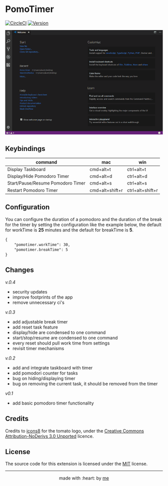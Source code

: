 # PomoTimer

[![CircleCI](https://circleci.com/gh/afractal/PomoTimer.svg?style=svg)](https://circleci.com/gh/afractal/PomoTimer)
[![Version](https://vsmarketplacebadge.apphb.com/version/afractal.pomotimer.svg)](https://marketplace.visualstudio.com/items?itemName=afractal.pomotimer)

![demo](https://raw.githubusercontent.com/afractal/PomoTimer/master/assets/example.gif)

## Keybindings

| command                           | mac             | win              |
| --------------------------------- | --------------- | ---------------- |
| Display Taskboard                 | cmd+alt+t       | ctrl+alt+t       |
| Display/Hide Pomodoro Timer       | cmd+alt+d       | ctrl+alt+d       |
| Start/Pause/Resume Pomodoro Timer | cmd+alt+s       | ctrl+alt+s       |
| Restart Pomodoro Timer            | cmd+alt+shift+r | ctrl+alt+shift+r |

## Configuration

You can configure the duration of a pomodoro and the duration of the break for the timer by setting the configuration like the example below, the default for workTime is **25** minutes and the default for breakTime is **5**.

```
{
    "pomotimer.workTime": 30,
    "pomotimer.breakTime": 5
}
```

## Changes

*v.0.4*

- security updates
- improve footprints of the app
- remove unnecessary ci's

*v.0.3*

- add adjustable break timer
- add reset task feature
- display/hide are condensed to one command
- start/stop/resume are condensed to one command
- every reset should pull work time from settings
- revisit timer mechanisms

*v.0.2*

- add and integrate taskboard with timer
- add pomodori counter for tasks
- bug on hiding/displaying timer
- bug on removing the current task, it should be removed from the timer

*v0.1*

- add basic pomodoro timer functionality

## Credits

Credits to [icons8](https://icons8.com/) for the tomato logo, under the [Creative Commons Attribution-NoDerivs 3.0 Unported](https://icons8.com/license/) licence.

## License

The source code for this extension is licensed under the [MIT](./LICENSE.md) license.

---

<p align="center">
    made with :heart: by <a href="https://github.com/afractal">me</a>
</p>
